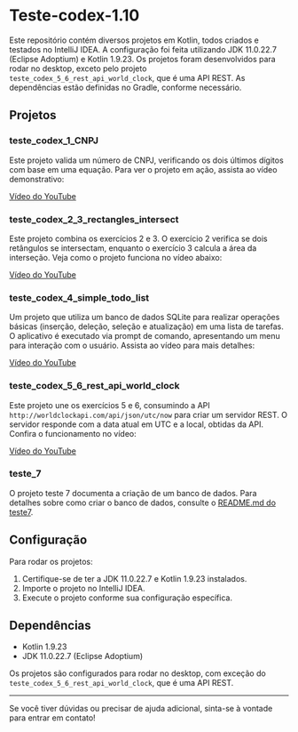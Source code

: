 # Teste-codex-1.10

Este repositório contém diversos projetos em Kotlin, todos criados e testados no IntelliJ IDEA. A configuração foi feita utilizando JDK 11.0.22.7 (Eclipse Adoptium) e Kotlin 1.9.23. Os projetos foram desenvolvidos para rodar no desktop, exceto pelo projeto `teste_codex_5_6_rest_api_world_clock`, que é uma API REST. As dependências estão definidas no Gradle, conforme necessário.

## Projetos

### teste_codex_1_CNPJ

Este projeto valida um número de CNPJ, verificando os dois últimos dígitos com base em uma equação. Para ver o projeto em ação, assista ao vídeo demonstrativo:

[Vídeo do YouTube](https://youtu.be/3s-hLUzAwlo)

### teste_codex_2_3_rectangles_intersect

Este projeto combina os exercícios 2 e 3. O exercício 2 verifica se dois retângulos se intersectam, enquanto o exercício 3 calcula a área da interseção. Veja como o projeto funciona no vídeo abaixo:

[Vídeo do YouTube](https://youtu.be/KMYyFnKQgqY)

### teste_codex_4_simple_todo_list

Um projeto que utiliza um banco de dados SQLite para realizar operações básicas (inserção, deleção, seleção e atualização) em uma lista de tarefas. O aplicativo é executado via prompt de comando, apresentando um menu para interação com o usuário. Assista ao vídeo para mais detalhes:

[Vídeo do YouTube](https://youtu.be/du_qxGPCL0Q)

### teste_codex_5_6_rest_api_world_clock

Este projeto une os exercícios 5 e 6, consumindo a API `http://worldclockapi.com/api/json/utc/now` para criar um servidor REST. O servidor responde com a data atual em UTC e a local, obtidas da API. Confira o funcionamento no vídeo:

[Vídeo do YouTube](https://youtu.be/zwTOSA6BRiI)

### teste_7

O projeto teste 7 documenta a criação de um banco de dados. Para detalhes sobre como criar o banco de dados, consulte o [README.md do teste7](link-para-readme-teste7).

## Configuração

Para rodar os projetos:

1. Certifique-se de ter a JDK 11.0.22.7 e Kotlin 1.9.23 instalados.
2. Importe o projeto no IntelliJ IDEA.
3. Execute o projeto conforme sua configuração específica.

## Dependências

- Kotlin 1.9.23
- JDK 11.0.22.7 (Eclipse Adoptium)

Os projetos são configurados para rodar no desktop, com exceção do `teste_codex_5_6_rest_api_world_clock`, que é uma API REST.

---

Se você tiver dúvidas ou precisar de ajuda adicional, sinta-se à vontade para entrar em contato!
